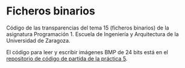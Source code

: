 # Ficheros binarios

Código de las transparencias del tema 15 (ficheros binarios) de la asignatura Programación 1. Escuela de Ingeniería y Arquitectura de la Universidad de Zaragoza.

El código para leer y escribir imágenes BMP de 24 bits está en el [repositorio de código de partida de la práctica 5](https://github.com/prog1-eina/practica5).
